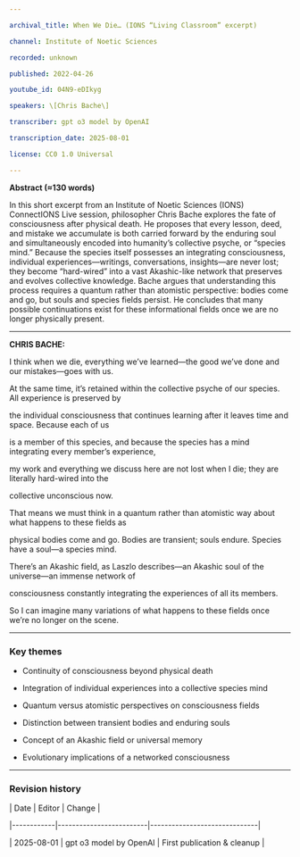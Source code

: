 ```yaml
---

archival_title: When We Die… (IONS “Living Classroom” excerpt)

channel: Institute of Noetic Sciences

recorded: unknown

published: 2022-04-26

youtube_id: 04N9-eDIkyg

speakers: \[Chris Bache\]

transcriber: gpt o3 model by OpenAI

transcription_date: 2025-08-01

license: CC0 1.0 Universal

---
```


**Abstract (≈130 words)**

In this short excerpt from an Institute of Noetic Sciences (IONS) ConnectIONS Live session, philosopher Chris Bache explores the fate of consciousness after physical death. He proposes that every lesson, deed, and mistake we accumulate is both carried forward by the enduring soul and simultaneously encoded into humanity’s collective psyche, or “species mind.” Because the species itself possesses an integrating consciousness, individual experiences—writings, conversations, insights—are never lost; they become “hard-wired” into a vast Akashic-like network that preserves and evolves collective knowledge. Bache argues that understanding this process requires a quantum rather than atomistic perspective: bodies come and go, but souls and species fields persist. He concludes that many possible continuations exist for these informational fields once we are no longer physically present.

---

**CHRIS BACHE:**

I think when we die, everything we’ve learned—the good we’ve done and our mistakes—goes with us.

At the same time, it’s retained within the collective psyche of our species. All experience is preserved by

the individual consciousness that continues learning after it leaves time and space. Because each of us

is a member of this species, and because the species has a mind integrating every member’s experience,

my work and everything we discuss here are not lost when I die; they are literally hard-wired into the

collective unconscious now.

That means we must think in a quantum rather than atomistic way about what happens to these fields as

physical bodies come and go. Bodies are transient; souls endure. Species have a soul—a species mind.

There’s an Akashic field, as Laszlo describes—an Akashic soul of the universe—an immense network of

consciousness constantly integrating the experiences of all its members.

So I can imagine many variations of what happens to these fields once we’re no longer on the scene.

---

### Key themes

- Continuity of consciousness beyond physical death

- Integration of individual experiences into a collective species mind

- Quantum versus atomistic perspectives on consciousness fields

- Distinction between transient bodies and enduring souls

- Concept of an Akashic field or universal memory

- Evolutionary implications of a networked consciousness

---

### Revision history

| Date | Editor | Change |

|------------|-------------------------|------------------------------|

| 2025-08-01 | gpt o3 model by OpenAI | First publication & cleanup |
